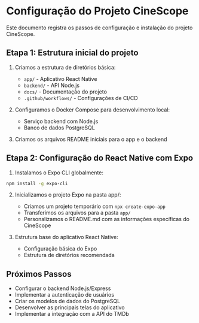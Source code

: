# Configuração do Projeto CineScope

Este documento registra os passos de configuração e instalação do projeto CineScope.

## Etapa 1: Estrutura inicial do projeto

1. Criamos a estrutura de diretórios básica:
   - `app/` - Aplicativo React Native
   - `backend/` - API Node.js
   - `docs/` - Documentação do projeto
   - `.github/workflows/` - Configurações de CI/CD

2. Configuramos o Docker Compose para desenvolvimento local:
   - Serviço backend com Node.js
   - Banco de dados PostgreSQL

3. Criamos os arquivos README iniciais para o app e o backend

## Etapa 2: Configuração do React Native com Expo

1. Instalamos o Expo CLI globalmente:
```bash
npm install -g expo-cli
```

2. Inicializamos o projeto Expo na pasta app/:
   - Criamos um projeto temporário com `npx create-expo-app`
   - Transferimos os arquivos para a pasta `app/`
   - Personalizamos o README.md com as informações específicas do CineScope

3. Estrutura base do aplicativo React Native:
   - Configuração básica do Expo
   - Estrutura de diretórios recomendada

## Próximos Passos

- Configurar o backend Node.js/Express
- Implementar a autenticação de usuários
- Criar os modelos de dados do PostgreSQL
- Desenvolver as principais telas do aplicativo
- Implementar a integração com a API do TMDb
